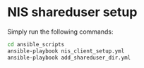 # NIS shareduser setup
Simply run the following commands:
```bash
cd ansible_scripts
ansible-playbook nis_client_setup.yml
ansible-playbook add_shareduser_dir.yml
```
